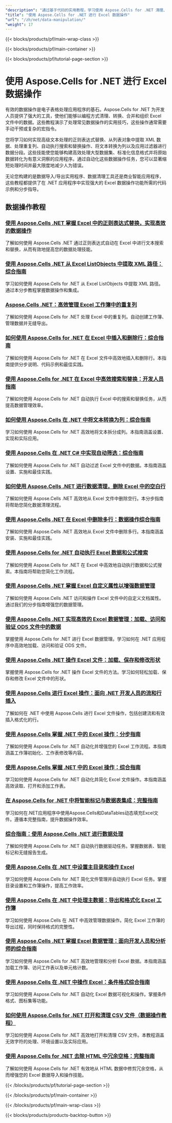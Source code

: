 ```yaml
---
"description": "通过基于代码的实用教程，学习使用 Aspose.Cells for .NET 清理、转换和管理 Excel 数据的有效技术。"
"title": "使用 Aspose.Cells for .NET 进行 Excel 数据操作"
"url": "/zh/net/data-manipulation/"
"weight": 17
---
```


{{< blocks/products/pf/main-wrap-class >}}

{{< blocks/products/pf/main-container >}}

{{< blocks/products/pf/tutorial-page-section >}}


# 使用 Aspose.Cells for .NET 进行 Excel 数据操作

有效的数据操作是电子表格处理应用程序的基石。Aspose.Cells for .NET 为开发人员提供了强大的工具，使他们能够以编程方式清理、转换、合并和组织 Excel 文件中的数据。这些教程演示了处理常见数据操作的实用技巧，这些操作通常需要手动干预或复杂的宏指令。

您将学习如何实现高级文本处理的正则表达式替换、从列表对象中提取 XML 数据、处理重复列、自动执行搜索和替换操作、将文本转换为列以及应用过滤器进行数据分段。这些技能使您能够构建高效处理大型数据集、标准化信息格式并将原始数据转化为有意义洞察的应用程序。通过自动化这些数据操作任务，您可以显著缩短处理时间并最大限度地减少人为错误。

无论您构建的是数据导入/导出实用程序、数据清理工具还是商业智能应用程序，这些教程都提供了在 .NET 应用程序中实现强大的 Excel 数据操作功能所需的代码示例和分步指导。


## 数据操作教程

### [使用 Aspose.Cells .NET 掌握 Excel 中的正则表达式替换，实现高效的数据操作](./aspose-cells-dotnet-regex-replacement-excel)
了解如何使用 Aspose.Cells .NET 通过正则表达式自动在 Excel 中进行文本搜索和替换，从而有效地提高您的数据处理技能。

### [使用 Aspose.Cells .NET 从 Excel ListObjects 中提取 XML 路径：综合指南](./aspose-cells-net-extract-xml-listobjects)
学习如何使用 Aspose.Cells for .NET 从 Excel ListObjects 中提取 XML 路径。通过本分步教程掌握数据操作和集成。

### [Aspose.Cells .NET：高效管理 Excel 工作簿中的重复列](./aspose-cells-net-handle-duplicate-columns)
了解如何使用 Aspose.Cells for .NET 处理 Excel 中的重复列。自动创建工作簿、管理数据并无缝导出。

### [如何使用 Aspose.Cells for .NET 在 Excel 中插入和删除行：综合指南](./aspose-cells-net-insert-delete-excel-rows)
了解如何使用 Aspose.Cells for .NET 在 Excel 文件中高效地插入和删除行。本指南提供分步说明、代码示例和最佳实践。

### [使用 Aspose.Cells for .NET 在 Excel 中高效搜索和替换：开发人员指南](./aspose-cells-net-search-replace-excel-guide)
了解如何使用 Aspose.Cells for .NET 自动执行 Excel 中的搜索和替换任务，从而提高数据管理效率。

### [如何使用 Aspose.Cells 在 .NET 中将文本转换为列：综合指南](./aspose-cells-net-text-to-columns)
学习如何使用 Aspose.Cells for .NET 高效地将文本拆分成列。本指南涵盖设置、实现和实际应用。

### [使用 Aspose.Cells 在 .NET C# 中实现自动筛选：综合指南](./auto-filter-net-csharp-aspose-cells-guide)
了解如何使用 Aspose.Cells for .NET 自动过滤 Excel 文件中的数据。本指南涵盖设置、实施和最佳实践。

### [如何使用 Aspose.Cells .NET 进行数据清理，删除 Excel 中的空白行](./delete-blank-rows-aspose-cells-net)
了解如何使用 Aspose.Cells .NET 高效地从 Excel 文件中删除空行。本分步指南将帮助您简化数据清理流程。

### [使用 Aspose.Cells .NET 在 Excel 中删除多行：数据操作综合指南](./delete-rows-excel-aspose-cells-net)
了解如何使用 Aspose.Cells .NET 高效地从 Excel 文件中删除多行。本指南涵盖安装、实施和最佳实践。

### [使用 Aspose.Cells for .NET 自动执行 Excel 数据和公式搜索](./excel-automation-aspose-cells-find-data-formulas)
了解如何使用 Aspose.Cells for .NET 在 Excel 中高效地自动执行数据和公式搜索。本指南将帮助您简化工作流程。

### [使用 Aspose.Cells .NET 掌握 Excel 自定义属性以增强数据管理](./excel-custom-properties-aspose-cells-net)
了解如何使用 Aspose.Cells .NET 访问和操作 Excel 文件中的自定义文档属性。通过我们的分步指南增强您的数据管理。

### [使用 Aspose.Cells .NET 实现高效的 Excel 数据管理：加载、访问和验证 ODS 文件中的数据](./excel-data-management-aspose-cells-net)
掌握使用 Aspose.Cells for .NET 进行 Excel 数据管理。学习如何在 .NET 应用程序中高效地加载、访问和验证 ODS 文件。

### [使用 Aspose.Cells .NET 操作 Excel 文件：加载、保存和修改形状](./excel-manipulation-aspose-cells-net)
掌握使用 Aspose.Cells for .NET 操作 Excel 文件的方法。学习如何轻松加载、保存和修改 Excel 文件中的形状。

### [使用 Aspose.Cells 进行 Excel 操作：面向 .NET 开发人员的流和行插入](./excel-manipulation-aspose-cells-net-stream-row-insertion)
了解如何在 .NET 中使用 Aspose.Cells 进行 Excel 文件操作，包括创建流和有效插入格式化的行。

### [使用 Aspose.Cells 掌握 .NET 中的 Excel 操作：分步指南](./excel-manipulation-dotnet-aspose-cells-guide)
了解如何使用 Aspose.Cells for .NET 自动化并增强您的 Excel 工作流程。本指南涵盖工作簿初始化、工作表修改等内容。

### [使用 Aspose.Cells 掌握 .NET 中的 Excel 操作：综合指南](./excel-manipulation-dotnet-aspose-cells-tutorial)
学习如何使用 Aspose.Cells for .NET 自动化并简化 Excel 文件操作。本指南涵盖高效读取、打开和添加工作表。

### [在 Aspose.Cells for .NET 中将智能标记与数据表集成：完整指南](./integrate-smart-markers-datatables-aspose-cells-dotnet)
学习如何在.NET应用程序中使用Aspose.Cells和DataTables动态填充Excel文件。遵循本完整指南，提升数据操作效率。

### [综合指南：使用 Aspose.Cells .NET 进行数据处理](./master-data-manipulation-aspose-cells-dotnet-guide)
了解如何使用 Aspose.Cells for .NET 自动执行数据驱动任务。掌握数据表、智能标记和无缝报告生成。

### [使用 Aspose.Cells 在 .NET 中设置主目录和操作 Excel](./mastering-aspose-cells-net-excel-manipulation)
学习如何使用 Aspose.Cells for .NET 简化文件管理并自动执行 Excel 任务。掌握目录设置和工作簿操作，提高工作效率。

### [使用 Aspose.Cells 在 .NET 中处理主数据：导出和格式化 Excel 工作簿](./mastering-data-manipulation-aspose-cells-net)
学习如何使用 Aspose.Cells 在 .NET 中高效管理数据操作。简化 Excel 工作簿的导出过程，同时保持格式的完整性。

### [使用 Aspose.Cells .NET 掌握 Excel 数据管理：面向开发人员和分析师的综合指南](./mastering-excel-data-management-aspose-cells-net)
学习如何使用 Aspose.Cells for .NET 高效地管理和分析 Excel 数据。本指南涵盖加载工作簿、访问工作表以及单元格计数。

### [使用 Aspose.Cells 在 .NET 中操作 Excel：条件格式综合指南](./mastering-excel-manipulation-aspose-cells-net)
学习如何使用 Aspose.Cells for .NET 自动化 Excel 数据可视化和操作。掌握条件格式、图标集等功能。

### [如何使用 Aspose.Cells for .NET 打开和清理 CSV 文件（数据操作教程）](./open-cleanse-csv-files-aspose-cells-dotnet)
学习如何使用 Aspose.Cells for .NET 高效地打开和清理 CSV 文件。本教程涵盖无效字符的处理、环境设置以及实际应用。

### [使用 Aspose.Cells for .NET 去除 HTML 中冗余空格：完整指南](./trim-redundant-spaces-html-aspose-cells-net)
了解如何使用 Aspose.Cells for .NET 有效地从 HTML 数据中修剪冗余空格，从而增强您的 Excel 数据导入和操作技能。



{{< /blocks/products/pf/tutorial-page-section >}}

{{< /blocks/products/pf/main-container >}}

{{< /blocks/products/pf/main-wrap-class >}}

{{< blocks/products/products-backtop-button >}}